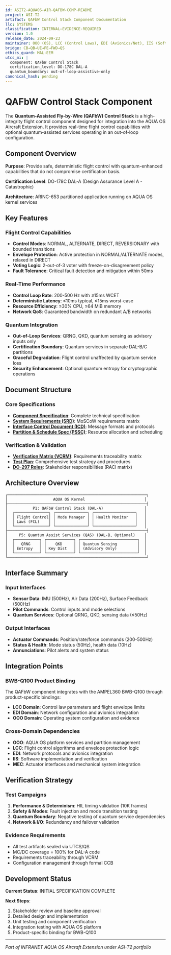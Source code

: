 ```yaml
---
id: ASIT2-AQUAOS-AIR-QAFBW-COMP-README
project: ASI-T2
artifact: QAFbW Control Stack Component Documentation
llc: SYSTEMS
classification: INTERNAL–EVIDENCE-REQUIRED
version: 1.0
release_date: 2024-09-23
maintainer: OOO (OS), LCC (Control Laws), EDI (Avionics/Net), IIS (Software), MEC (Actuation)
bridge: CB→QB→UE→FE→FWD→QS
ethics_guard: MAL-EEM
utcs_mi: |
  component: QAFbW Control Stack
  certification_level: DO-178C DAL-A
  quantum_boundary: out-of-loop-assistive-only
canonical_hash: pending
---
```


# QAFbW Control Stack Component

The **Quantum-Assisted Fly-by-Wire (QAFbW) Control Stack** is a high-integrity flight control component designed for integration into the AQUA OS Aircraft Extension. It provides real-time flight control capabilities with optional quantum-assisted services operating in an out-of-loop configuration.

## Component Overview

**Purpose**: Provide safe, deterministic flight control with quantum-enhanced capabilities that do not compromise certification basis.

**Certification Level**: DO-178C DAL-A (Design Assurance Level A - Catastrophic)

**Architecture**: ARINC-653 partitioned application running on AQUA OS kernel services

## Key Features

### Flight Control Capabilities
- **Control Modes**: NORMAL, ALTERNATE, DIRECT, REVERSIONARY with bounded transitions
- **Envelope Protection**: Active protection in NORMAL/ALTERNATE modes, relaxed in DIRECT
- **Voting Logic**: 2-out-of-3 voter with freeze-on-disagreement policy
- **Fault Tolerance**: Critical fault detection and mitigation within 50ms

### Real-Time Performance
- **Control Loop Rate**: 200-500 Hz with ≤15ms WCET
- **Deterministic Latency**: ≤10ms typical, ≤15ms worst-case
- **Resource Efficiency**: ≤30% CPU, ≤64 MiB memory
- **Network QoS**: Guaranteed bandwidth on redundant A/B networks

### Quantum Integration
- **Out-of-Loop Services**: QRNG, QKD, quantum sensing as advisory inputs only
- **Certification Boundary**: Quantum services in separate DAL-B/C partitions
- **Graceful Degradation**: Flight control unaffected by quantum service loss
- **Security Enhancement**: Optional quantum entropy for cryptographic operations

## Document Structure

### Core Specifications
- **[Component Specification](./QAFbW_Component_Spec.md)**: Complete technical specification
- **[System Requirements (SRD)](./QAFbW_SRD.md)**: MoSCoW requirements matrix
- **[Interface Control Document (ICD)](./QAFbW_ICD.yaml)**: Message formats and protocols
- **[Partition & Schedule Spec (PSSC)](./QAFbW_PSSC.json)**: Resource allocation and scheduling

### Verification & Validation
- **[Verification Matrix (VCRM)](./QAFbW_VCRM.csv)**: Requirements traceability matrix
- **[Test Plan](./QAFbW_Test_Plan.md)**: Comprehensive test strategy and procedures
- **[DO-297 Roles](./QAFbW_DO297_Roles.md)**: Stakeholder responsibilities (RACI matrix)

## Architecture Overview

```
┌─────────────────────────────────────────────────────────────┐
│                    AQUA OS Kernel                          │
├─────────────────────────────────────────────────────────────┤
│           P1: QAFbW Control Stack (DAL-A)                  │
│  ┌───────────────┐ ┌──────────────┐ ┌──────────────────┐   │
│  │ Flight Control│ │ Mode Manager │ │ Health Monitor   │   │
│  │ Laws (FCL)    │ │              │ │                  │   │
│  └───────────────┘ └──────────────┘ └──────────────────┘   │
├─────────────────────────────────────────────────────────────┤
│     P5: Quantum Assist Services (QAS) (DAL-B, Optional)    │
│  ┌───────────┐ ┌────────────┐ ┌─────────────────────────┐  │
│  │   QRNG    │ │    QKD     │ │ Quantum Sensing         │  │
│  │ Entropy   │ │ Key Dist   │ │ (Advisory Only)         │  │
│  └───────────┘ └────────────┘ └─────────────────────────┘  │
└─────────────────────────────────────────────────────────────┘
```

## Interface Summary

### Input Interfaces
- **Sensor Data**: IMU (500Hz), Air Data (200Hz), Surface Feedback (500Hz)
- **Pilot Commands**: Control inputs and mode selections
- **Quantum Services**: Optional QRNG, QKD, sensing data (≤50Hz)

### Output Interfaces
- **Actuator Commands**: Position/rate/force commands (200-500Hz)
- **Status & Health**: Mode status (50Hz), health data (10Hz)
- **Annunciations**: Pilot alerts and system status

## Integration Points

### BWB-Q100 Product Binding
The QAFbW component integrates with the AMPEL360 BWB-Q100 through product-specific bindings:
- **LCC Domain**: Control law parameters and flight envelope limits
- **EDI Domain**: Network configuration and avionics integration
- **OOO Domain**: Operating system configuration and evidence

### Cross-Domain Dependencies
- **OOO**: AQUA OS platform services and partition management
- **LCC**: Flight control algorithms and envelope protection logic
- **EDI**: Network protocols and avionics integration
- **IIS**: Software implementation and verification
- **MEC**: Actuator interfaces and mechanical system integration

## Verification Strategy

### Test Campaigns
1. **Performance & Determinism**: HIL timing validation (10K frames)
2. **Safety & Modes**: Fault injection and mode transition testing
3. **Quantum Boundary**: Negative testing of quantum service dependencies
4. **Network & I/O**: Redundancy and failover validation

### Evidence Requirements
- All test artifacts sealed via UTCS/QS
- MC/DC coverage = 100% for DAL-A code
- Requirements traceability through VCRM
- Configuration management through formal CCB

## Development Status

**Current Status**: INITIAL SPECIFICATION COMPLETE

**Next Steps**:
1. Stakeholder review and baseline approval
2. Detailed design and implementation
3. Unit testing and component verification
4. Integration testing with AQUA OS platform
5. Product-specific binding for BWB-Q100

---

*Part of INFRANET AQUA OS Aircraft Extension under ASI-T2 portfolio*
